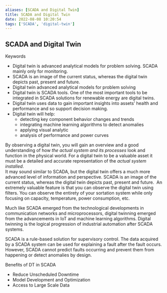 ```yaml
---
aliases: [SCADA and Digital Twin]
title: SCADA and Digital Twin
date: 2022-08-08 10:20:54
tags: ['SCADA', 'digital-twin']
---
```


## SCADA and Digital Twin

Keywords

- Digital twin is advanced analytical models for problem solving. SCADA mainly only for monitoring.
- SCADA is an image of the current status, whereas the digital twin depicts past, present and future. 
- Digital twin advanced analytical models for problem solving
- Digital twin is SCADA tools. One of the most important tools to be integrated in SCADA solutions for renewable energy are digital twins.
- Digital twin uses data to gain important insights into assets’ health and performance and so support decision making.
- Digital twin will help:
	- detecting key component behavior changes and trends
	- integrating machine learning algorithms to detect anomalies
	- applying visual analytic
	- analysis of performance and power curves

By observing a digital twin, you will gain an overview and a good understanding of how _the actual system and its processes_ look and function in the physical world. For a digital twin to be a valuable asset it must be a detailed and accurate representation of the _actual system installed_.  
It may sound similar to SCADA, but the digital twin offers a much more advanced level of information and perspective. SCADA is an image of the current status, whereas the digital twin depicts past, present and future.  An extremely valuable feature is that you can observe the digital twin using filters. You can observe the entirety of your sortation system while only focusing on capacity, temperature, power consumption, etc.

Much like SCADA emerged from the technological developments in communication networks and microprocessors, digital twinning emerged from the advancements in IoT and machine learning algorithms. Digital twinning is the logical progression of industrial automation after SCADA systems.

SCADA is a rule-based solution for supervisory control. The data acquired by a SCADA system can be used for explaining a fault after the fault occurs. However, SCADA cannot predict faults occurring and prevent them from happening or detect anomalies by design.

Benefits of DT in SCADA

- Reduce Unscheduled Downtime
- Model Development and Optimization
- Access to Large Scale Data
